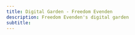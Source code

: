 ```yaml
---
title: Digital Garden - Freedom Evenden
description: Freedom Evenden's digital garden
subtitle:
---
```


